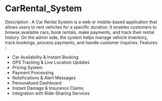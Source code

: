 # CarRental_System
Description : A Car Rental System is a web or mobile-based application that allows users to rent vehicles for a specific duration. It enables customers to browse available cars, book rentals, make payments, and track their rental history. On the admin side, the system helps manage vehicle inventory, track bookings, process payments, and handle customer inquiries.
Features :

* Car Availability & Instant Booking
* GPS Tracking & Live Location Updates
* Pricing System
* Payment Processing
* Notofications & Alert Messages
* Personalized Dashboard
* Instant Damage & Insurance Claims
* Integration with Ride-Sharing Services 
